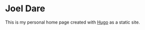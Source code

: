 # Joel Dare

This is my personal home page created with [Hugo](http://gohugo.io/) as a static site.

